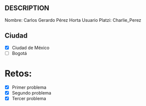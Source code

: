 ## DESCRIPTION

Nombre: Carlos Gerardo Pérez Horta
Usuario Platzi: Charlie_Perez

## Ciudad

- [x] Ciudad de México
- [ ] Bogotá

# Retos:

- [x] Primer problema
- [x] Segundo problema
- [x] Tercer problema
